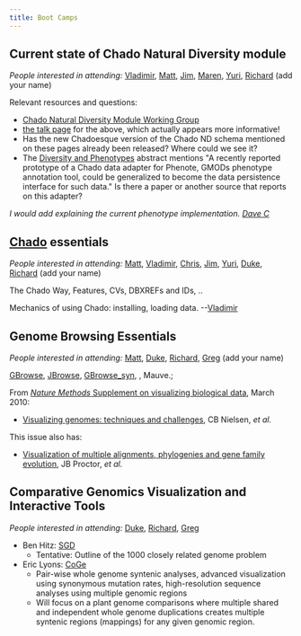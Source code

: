 ```yaml
---
title: Boot Camps
---
```


Current state of Chado Natural Diversity module
-----------------------------------------------

*People interested in attending:* [Vladimir](User:Vg34 "wikilink"),
[Matt](User:diapriid@gmail.com "wikilink"),
[Jim](User:balhoff@nescent.org "wikilink"),
[Maren](User:friesen@usc.edu "wikilink"),
[Yuri](User:ybendana@usc.edu "wikilink"),
[Richard](User:rdhayes@lbl.gov "wikilink") (add your name)

Relevant resources and questions:

-   [Chado Natural Diversity Module Working
    Group](http://gmod.org/wiki/Chado_Natural_Diversity_Module_Working_Group)
-   [the talk
    page](http://gmod.org/wiki/Talk:Chado_Natural_Diversity_Module_Working_Group)
    for the above, which actually appears more informative!
-   Has the new Chadoesque version of the Chado ND schema mentioned on
    these pages already been released? Where could we see it?
-   The [Diversity and Phenotypes](Diversity_and_Phenotypes "wikilink")
    abstract mentions "A recently reported prototype of a Chado data
    adapter for Phenote, GMODs phenotype annotation tool, could be
    generalized to become the data persistence interface for such data."
    Is there a paper or another source that reports on this adapter?

*I would add explaining the current phenotype implementation. [Dave
C](User:Dpc13 "wikilink")*

[Chado](gmod:Chado "wikilink") essentials
-----------------------------------------

*People interested in attending:*
[Matt](User:diapriid@gmail.com "wikilink"),
[Vladimir](User:Vg34 "wikilink"),
[Chris](User:cjfields@illinois.edu "wikilink"),
[Jim](User:balhoff@nescent.org "wikilink"),
[Yuri](User:ybendana@usc.edu "wikilink"),
[Duke](User:jonathan@leto.net "wikilink"),
[Richard](User:rdhayes@lbl.gov "wikilink") (add your name)

The Chado Way, Features, CVs, DBXREFs and IDs, ..

Mechanics of using Chado: installing, loading data.
--[Vladimir](User:Vg34 "wikilink")

Genome Browsing Essentials
--------------------------

*People interested in attending:*
[Matt](User:diapriid@gmail.com "wikilink"),
[Duke](User:jonathan@leto.net "wikilink"),
[Richard](User:rdhayes@lbl.gov "wikilink"),
[Greg](User:greg@ebi.ac.uk "wikilink") (add your name)

[GBrowse](gmod:GBrowse "wikilink"), [JBrowse](gmod:JBrowse "wikilink"),
[GBrowse\_syn](gmod:GBrowse_syn "wikilink"), , Mauve.;

From [*Nature Methods* Supplement on visualizing biological
data](http://www.nature.com/nmeth/journal/v7/n3s/index.html), March
2010:

-   [Visualizing genomes: techniques and
    challenges](http://www.nature.com/nmeth/journal/v7/n3s/abs/nmeth.1422.html),
    CB Nielsen, *et al.*

This issue also has:

-   [Visualization of multiple alignments, phylogenies and gene family
    evolution](http://www.nature.com/nmeth/journal/v7/n3s/abs/nmeth.1434.html),
    JB Proctor, *et al.*

Comparative Genomics Visualization and Interactive Tools
--------------------------------------------------------

*People interested in attending:*
[Duke](User:jonathan@leto.net "wikilink"),
[Richard](User:rdhayes@lbl.gov "wikilink"),
[Greg](User:greg@ebi.ac.uk "wikilink")

-   Ben Hitz: [SGD](http://www.yeastgenome.org/)
    -   Tentative: Outline of the 1000 closely related genome problem
-   Eric Lyons: [CoGe](http://genomevolution.org/)
    -   Pair-wise whole genome syntenic analyses, advanced visualization
        using synonymous mutation rates, high-resolution sequence
        analyses using multiple genomic regions
    -   Will focus on a plant genome comparisons where multiple shared
        and independent whole genome duplications creates multiple
        syntenic regions (mappings) for any given genomic region.

